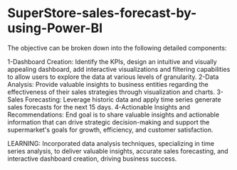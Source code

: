 # SuperStore-sales-forecast-by-using-Power-BI
The objective can be broken down into the following detailed components:

1-Dashboard Creation: Identify the KPIs, design an intuitive and visually
appealing dashboard, add interactive visualizations and filtering capabilities to allow users to explore the data at various levels of granularity.
2-Data Analysis: Provide valuable insights to business entities regarding the effectiveness of their sales strategies through visualization and charts.
3-Sales Forecasting: Leverage historic data and apply time series generate sales forecasts for the next 15 days. 
4-Actionable Insights and Recommendations: End goal is to share valuable insights and actionable information that can drive strategic decision-making and support the supermarket's goals for growth, efficiency, and customer satisfaction. 

LEARNING:
Incorporated data analysis techniques, specializing in time series analysis, to deliver valuable insights, accurate sales forecasting, and interactive dashboard creation, driving business success.
